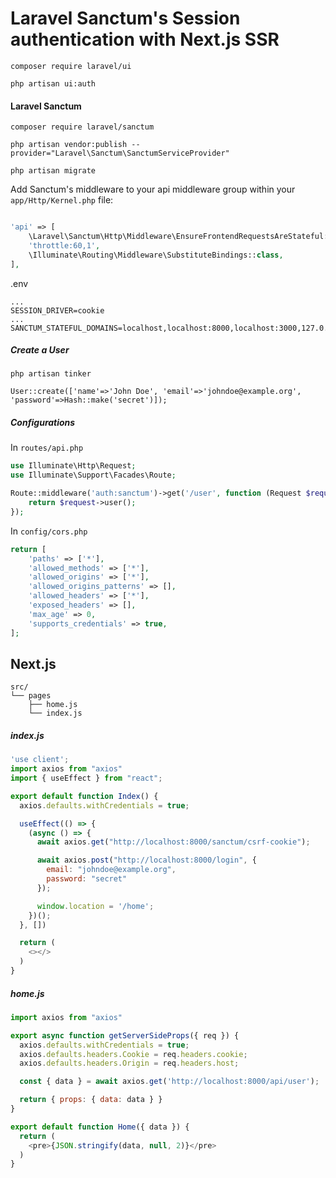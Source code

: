 # Laravel Sanctum's Session authentication with Next.js SSR

```
composer require laravel/ui

php artisan ui:auth
```
#### Laravel Sanctum
```
composer require laravel/sanctum

php artisan vendor:publish --provider="Laravel\Sanctum\SanctumServiceProvider"

php artisan migrate
```

Add Sanctum's middleware to your api middleware group within your `app/Http/Kernel.php` file:

```php

'api' => [
    \Laravel\Sanctum\Http\Middleware\EnsureFrontendRequestsAreStateful::class,
    'throttle:60,1',
    \Illuminate\Routing\Middleware\SubstituteBindings::class,
],
```

.env
```
...
SESSION_DRIVER=cookie
...
SANCTUM_STATEFUL_DOMAINS=localhost,localhost:8000,localhost:3000,127.0.0.1,127.0.0.1:8000,127.0.0.1:3000,::1
```

##### Create a User
```
php artisan tinker

User::create(['name'=>'John Doe', 'email'=>'johndoe@example.org', 'password'=>Hash::make('secret')]);
```

##### Configurations

In `routes/api.php`

```php
use Illuminate\Http\Request;
use Illuminate\Support\Facades\Route;

Route::middleware('auth:sanctum')->get('/user', function (Request $request) {
    return $request->user();
});
```

In `config/cors.php`

```php
return [
    'paths' => ['*'],
    'allowed_methods' => ['*'],
    'allowed_origins' => ['*'],
    'allowed_origins_patterns' => [],
    'allowed_headers' => ['*'],
    'exposed_headers' => [],
    'max_age' => 0,
    'supports_credentials' => true,
];
```

## Next.js

```
src/
└── pages
    ├── home.js
    └── index.js
```

##### index.js
```javascript
'use client';
import axios from "axios"
import { useEffect } from "react";

export default function Index() {
  axios.defaults.withCredentials = true;

  useEffect(() => {
    (async () => {
      await axios.get("http://localhost:8000/sanctum/csrf-cookie");

      await axios.post("http://localhost:8000/login", {
        email: "johndoe@example.org",
        password: "secret"
      });

      window.location = '/home';
    })();
  }, [])

  return (
    <></>
  )
}
```

##### home.js
```javascript
import axios from "axios"

export async function getServerSideProps({ req }) {
  axios.defaults.withCredentials = true;
  axios.defaults.headers.Cookie = req.headers.cookie;
  axios.defaults.headers.Origin = req.headers.host;

  const { data } = await axios.get('http://localhost:8000/api/user');

  return { props: { data: data } }
}

export default function Home({ data }) {
  return (
    <pre>{JSON.stringify(data, null, 2)}</pre>
  )
}
```
